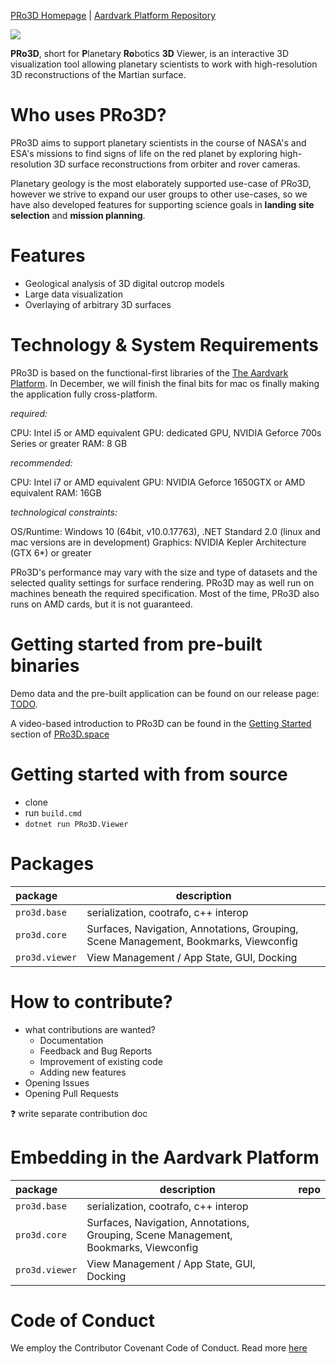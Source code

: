 [PRo3D Homepage](http://pro3d.space) | [Aardvark Platform Repository](https://github.com/aardvark-platform)

![](http://www.pro3d.space/images/garden.jpg)

**PRo3D**, short for **P**lanetary **Ro**botics **3D** Viewer, is an interactive 3D visualization tool allowing planetary scientists to work with high-resolution 3D reconstructions of the Martian surface.

# Who uses PRo3D?

PRo3D aims to support planetary scientists in the course of NASA's and ESA's missions to find signs of life on the red planet by exploring high-resolution 3D surface reconstructions from orbiter and rover cameras.

Planetary geology is the most elaborately supported use-case of PRo3D, however we strive to expand our user groups to other use-cases, so we have also developed features for supporting science goals in **landing site selection** and **mission planning**.

# Features

* Geological analysis of 3D digital outcrop models
* Large data visualization
* Overlaying of arbitrary 3D surfaces

# Technology & System Requirements

PRo3D is based on the functional-first libraries of the [The Aardvark Platform](https://aardvarkians.com/). In December, we will finish the final bits for mac os finally making the application fully cross-platform.

_required:_

CPU: Intel i5 or AMD equivalent
GPU: dedicated GPU, NVIDIA Geforce 700s Series or greater
RAM: 8 GB

_recommended:_

CPU: Intel i7 or AMD equivalent
GPU: NVIDIA Geforce 1650GTX or AMD equivalent
RAM: 16GB

_technological constraints:_

OS/Runtime: Windows 10 (64bit, v10.0.17763), .NET Standard 2.0 (linux and mac versions are in development)
Graphics: NVIDIA Kepler Architecture (GTX 6*) or greater

PRo3D's performance may vary with the size and type of datasets and the selected quality settings for surface rendering. PRo3D may as well run on machines beneath the required specification. Most of the time, PRo3D also runs on AMD cards, but it is not guaranteed.

# Getting started from pre-built binaries

Demo data and the pre-built application can be found on our release page: [TODO](TODO).

A video-based introduction to PRo3D can be found in the [Getting Started](http://www.pro3d.space/#started) section of [PRo3D.space](http://www.pro3d.space)

# Getting started with from source

* clone
* run `build.cmd`
* `dotnet run PRo3D.Viewer`

# Packages

package | description
:-- | --- |
`pro3d.base` | serialization, cootrafo, c++ interop |
`pro3d.core` | Surfaces, Navigation, Annotations, Grouping, Scene Management, Bookmarks, Viewconfig |
`pro3d.viewer` | View Management / App State, GUI, Docking |

# How to contribute?

* what contributions are wanted?
  * Documentation
  * Feedback and Bug Reports
  * Improvement of existing code
  * Adding new features
* Opening Issues
* Opening Pull Requests

:question: write separate contribution doc

# Embedding in the Aardvark Platform

package | description | repo
:-- | --- | --- |
`pro3d.base` | serialization, cootrafo, c++ interop |
`pro3d.core` | Surfaces, Navigation, Annotations, Grouping, Scene Management, Bookmarks, Viewconfig |
`pro3d.viewer` | View Management / App State, GUI, Docking |

# Code of Conduct

We employ the Contributor Covenant Code of Conduct. Read more [here](./CODE_OF_CONDUCT.md)


